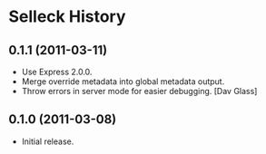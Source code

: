 Selleck History
===============

0.1.1 (2011-03-11)
------------------

* Use Express 2.0.0.
* Merge override metadata into global metadata output.
* Throw errors in server mode for easier debugging. [Dav Glass]


0.1.0 (2011-03-08)
------------------

* Initial release.
